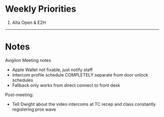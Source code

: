 # Weekly Priorities
1. Alta Open & E2H
---
# Notes

Avigilon Meeting notes
- Apple Wallet not fixable, just notify staff
- Intercom profile schedule COMPLETELY separate from door unlock schedules
- Fallback only works from direct connect to front desk

Post-meeting:
- Tell Dwight about the video intercoms at TC recep and class constantly registering prox wave